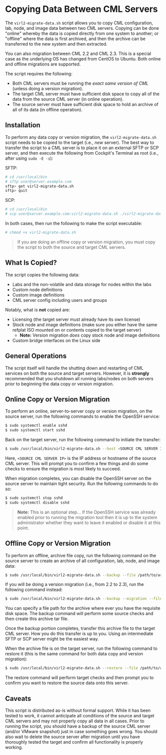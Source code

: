 # Copying Data Between CML Servers

The `virl2-migrate-data.sh` script allows you to copy CML configuration, lab, node, and image data between two CML servers.  Copying can be done "online" whereby the data is copied directly from one system to another; or "offline" where the data is first archived, and then the archive can be transferred to the new system and then extracted.

You can also migration between CML 2.2 and CML 2.3.  This is a special case as the underlying OS has changed from CentOS to Ubuntu.  Both online and offline migrations are supported.

The script requires the following:

-   Both CML servers must be running the _exact same version of CML_ (unless doing a version migration).
-   The target CML server must have sufficient disk space to copy all of the data from the source CML server (in online operation).
-   The source server must have sufficient disk space to hold an archive of all of its data (in offline operation).

## Installation

To perform any data copy or version migration, the `virl2-migrate-data.sh` script needs to be copied to the target (i.e., _new_ server).  The best way to transfer the script to a CML server is to place it on an external SFTP or SCP server, and then execute the following from Cockpit's Terminal as root (i.e., after using `sudo -E -s`):

SFTP:

```bash
# cd /usr/local/bin
# sftp user@server.example.com
sftp> get virl2-migrate-data.sh
sftp> quit
```

SCP:

```bash
# cd /usr/local/bin
# scp user@server.example.com:virl2-migrate-data.sh ./virl2-migrate-data.sh
```

In both cases, then run the following to make the script executable:

```bash
# chmod +x virl2-migrate-data.sh
```

> If you are doing an offline copy or version migration, you must copy the script to both the source and target CML servers.

## What Is Copied?

The script copies the following data:

-   Labs and the non-volatile and data storage for nodes within the labs
-   Custom node definitions
-   Custom image definitions
-   CML server config including users and groups

Notably, what is **not** copied are:

-   Licensing (the target server must already have its own license)
-   Stock node and image definitions (make sure you either have the same refplat ISO mounted on or contents copied to the target server)
    - **Note:** Version migration _does_ copy stock node and image definitions
-   Custom bridge interfaces on the Linux side

## General Operations

The script itself will handle the shutting down and restarting of CML services on both the source and target servers.  However, it is **strongly** recommended that you shutdown all running labs/nodes on both servers prior to beginning the data copy or version migration.

## Online Copy or Version Migration

To perform an online, server-to-server copy or version migration, on the source server, run the following commands to enable the OpenSSH service:

```bash
$ sudo systemctl enable sshd
$ sudo systemctl start sshd
```

Back on the target server, run the following command to initiate the transfer:

```bash
$ sudo /usr/local/bin/virl2-migrate-data.sh --host <SOURCE CML SERVER IP>
```

Here, `<SOURCE CML SERVER IP>` is the IP address or hostname of the source CML server.  This will prompt you to confirm a few things and do some checks to ensure the migration is most likely to succeed.

When migration completes, you can disable the OpenSSH server on the source server to maintain tight security.  Run the following commands to do so:

```bash
$ sudo systemctl stop sshd
$ sudo systemctl disable sshd
```

> **Note:** This is an optional step... If the OpenSSH service was already enabled prior to running the migration tool then it is up to the system administrator whether they want to leave it enabled or disable it at this point.

## Offline Copy or Version Migration

To perform an offline, archive file copy, run the following command on the source server to create an archive of all configuration, lab, node, and image data:

```bash
$ sudo /usr/local/bin/virl2-migrate-data.sh --backup --file /path/to/archive.tar
```

If you will be doing a version migration (i.e., from 2.2 to 2.3), run the following command instead:

```bash
$ sudo /usr/local/bin/virl2-migrate-data.sh --backup --migration --file /path/to/archive.tar
```

You can specify a file path for the archive where ever you have the requisite disk space.  The backup command will perform some source checks and then create this archive tar file.

Once the backup portion completes, transfer this archive file to the target CML server.  How you do this transfer is up to you.  Using an intermediate SFTP or SCP server might be the easiest way.

When the archive file is on the target server, run the following command to restore it (this is the same command for both data copy and version migration):

```bash
$ sudo /usr/local/bin/virl2-migrate-data.sh --restore --file /path/to/archive.tar
```

The restore command will perform target checks and then prompt you to confirm you want to restore the source data onto this server.

## Caveats

This script is distributed as-is without formal support.  While it has been tested to work, it cannot anticipate all conditions of the source and target CML servers and may not properly copy all data in all cases.  Prior to running the script, you should have a backup of the source CML server (and/or VMware snapshot) just in case something goes wrong.  You should also wait to delete the source server after migration until you have thoroughly tested the target and confirm all functionality is properly working.
